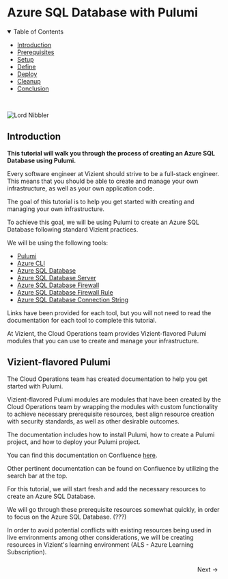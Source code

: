 # Azure SQL Database with Pulumi


<details markdown="block" open>
   <summary>Table of Contents</summary>

- [Introduction](https://bitquip.github.io/Azure-SQL/1_introduction)
- [Prerequisites](https://bitquip.github.io/Azure-SQL/2_prerequisites)
- [Setup](https://bitquip.github.io/Azure-SQL/3_setup)
- [Define](https://bitquip.github.io/Azure-SQL/4_define)
- [Deploy](https://bitquip.github.io/Azure-SQL/5_deploy)
- [Cleanup](https://bitquip.github.io/Azure-SQL/6_cleanup)
- [Conclusion](https://bitquip.github.io/Azure-SQL/7_conclusion)

</details>

<br>

![Lord Nibbler](https://static.wikia.nocookie.net/simpsons/images/f/f5/250px-Nibbler.png/revision/latest/thumbnail/width/360/height/360?cb=20210506175741)

## Introduction

**This tutorial will walk you through the process of creating an Azure SQL Database using Pulumi.**

Every software engineer at Vizient should strive to be a full-stack engineer. This means that you should be able to create and manage your own infrastructure, as well as your own application code.

The goal of this tutorial is to help you get started with creating and managing your own infrastructure.

To achieve this goal, we will be using Pulumi to create an Azure SQL Database following standard Vizient practices.

We will be using the following tools:

- [Pulumi](https://www.pulumi.com/)
- [Azure CLI](https://docs.microsoft.com/en-us/cli/azure/install-azure-cli?view=azure-cli-latest)
- [Azure SQL Database](https://azure.microsoft.com/en-us/services/sql-database/)
- [Azure SQL Database Server](https://docs.microsoft.com/en-us/azure/sql-database/sql-database-servers)
- [Azure SQL Database Firewall](https://docs.microsoft.com/en-us/azure/sql-database/sql-database-firewall-configure)
- [Azure SQL Database Firewall Rule](https://docs.microsoft.com/en-us/azure/sql-database/sql-database-firewall-configure#configure-a-server-level-firewall-rule-using-the-azure-portal)
- [Azure SQL Database Connection String](https://docs.microsoft.com/en-us/azure/sql-database/sql-database-connect-query-dotnet-core)

Links have been provided for each tool, but you will not need to read the documentation for each tool to complete this tutorial.

At Vizient, the Cloud Operations team provides Vizient-flavored Pulumi modules that you can use to create and manage your infrastructure.

## Vizient-flavored Pulumi

The Cloud Operations team has created documentation to help you get started with Pulumi.

Vizient-flavored Pulumi modules are modules that have been created by the Cloud Operations team by wrapping the modules with custom functionality to achieve necessary prerequisite resources, best align resource creation with security standards, as well as other desirable outcomes.

The documentation includes how to install Pulumi, how to create a Pulumi project, and how to deploy your Pulumi project.

You can find this documentation on Confluence [here](https://vizientinc.atlassian.net/wiki/spaces/CO/pages/131072512/Pulumi+Getting+Started).

Other pertinent documentation can be found on Confluence by utilizing the search bar at the top.

For this tutorial, we will start fresh and add the necessary resources to create an Azure SQL Database.

We will go through these prerequisite resources somewhat quickly, in order to focus on the Azure SQL Database. (???)

In order to avoid potential conflicts with existing resources being used in live environments among other considerations, we will be creating resources in Vizient's learning environment (ALS - Azure Learning Subscription).


<div style="display: flex; justify-content: space-between; align-items: center;">
    <span style="margin: 10px;"></span>
    <a href="https://bitquip.github.io/Azure-SQL/2_prerequisites" style="margin: 10px; text-decoration: none;">Next →</a>
</div>
